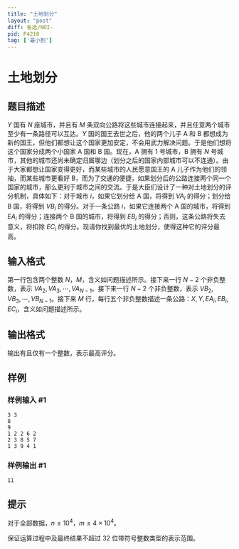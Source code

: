 ```yaml
---
title: "土地划分"
layout: "post"
diff: 省选/NOI-
pid: P4210
tag: ['最小割']
---
```

# 土地划分
## 题目描述

$Y$ 国有 $N$ 座城市，并且有 $M$ 条双向公路将这些城市连接起来，并且任意两个城市至少有一条路径可以互达。$Y$ 国的国王去世之后，他的两个儿子 A 和 B 都想成为新的国王，但他们都想让这个国家更加安定，不会用武力解决问题。于是他们想将这个国家分成两个小国家 A 国和 B 国。现在，A 拥有 $1$ 号城市，B 拥有 $N$ 号城市，其他的城市还尚未确定归属哪边（划分之后的国家内部城市可以不连通）。由于大家都想让国家变得更好，而某些城市的人民愿意国王的 A 儿子作为他们的领袖，而某些城市更看好 B，而为了交通的便捷，如果划分后的公路连接两个同一个国家的城市，那么更利于城市之间的交流。于是大臣们设计了一种对土地划分的评分机制，具体如下：对于城市 $i$，如果它划分给 A 国，将得到 $\mathit{VA}_i$ 的得分；划分给 B 国，将得到 $\mathit{VB}_i$ 的得分。对于一条公路 $i$，如果它连接两个 A 国的城市，将得到 $\mathit{EA}_i$ 的得分；连接两个 B 国的城市，将得到 $\mathit{EB}_i$ 的得分；否则，这条公路将失去意义，将扣除 $\mathit{EC}_i$ 的得分。现请你找到最优的土地划分，使得这种它的评分最高。
## 输入格式

第一行包含两个整数 $N$，$M$，含义如问题描述所示。接下来一行 $N-2$ 个非负整数，表示 $\mathit{VA}_2,\mathit{VA}_3,\cdots,\mathit{VA}_{N-1}$。接下来一行 $N-2$ 个非负整数，表示 $\mathit{VB}_2,\mathit{VB}_3,\cdots,\mathit{VB}_{N-1}$。接下来 $M$ 行，每行五个非负整数描述一条公路：$X,Y,\mathit{EA}_i,\mathit{EB}_i,\mathit{EC}_i$，含义如问题描述所示。
## 输出格式

输出有且仅有一个整数，表示最高评分。
## 样例

### 样例输入 #1
```
3 3 
8 
9 
1 2 2 6 2 
2 3 8 5 7 
1 3 9 4 1
```
### 样例输出 #1
```
11
```
## 提示

对于全部数据，$n \le 10^4$，$m \le 4\times 10^4$。

保证运算过程中及最终结果不超过 $32$ 位带符号整数类型的表示范围。

